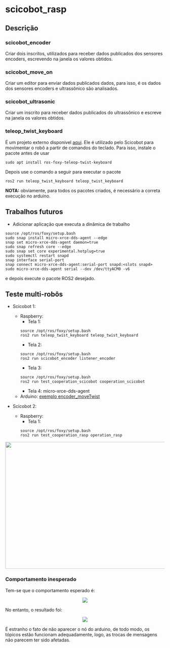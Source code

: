 # scicobot_rasp

## Descrição

### scicobot_encoder

Criar dois inscritos, utilizados para receber dados publicados dos sensores encoders, escrevendo na janela os valores obtidos.

### scicobot_move_on

Criar um editor para enviar dados publicados dados, para isso, é os dados dos sensores encoders e ultrassônico são analisados.

### scicobot_ultrasonic

Criar um inscrito para receber dados publicados do ultrassônico e escreve na janela os valores obtidos.

### teleop_twist_keyboard

É um projeto externo disponível [aqui](https://index.ros.org/r/teleop_twist_keyboard/#foxy). Ele é utilizado pelo Scicobot para movimentar o robô a partir de comandos do teclado. Para isso, instale o pacote antes de usar

```
sudo apt install ros-foxy-teleop-twist-keyboard
```
Depois use o comando a seguir para executar o pacote
```
ros2 run teleop_twist_keyboard teleop_twist_keyboard
```
**NOTA:** obviamente, para todos os pacotes criados, é necessário a correta execução no arduino.
## Trabalhos futuros
- Adicionar aplicação que executa a dinâmica de trabalho 
```
source /opt/ros/foxy/setup.bash
sudo snap install micro-xrce-dds-agent --edge
snap set micro-xrce-dds-agent daemon=true
sudo snap refresh core --edge
sudo snap set core experimental.hotplug=true
sudo systemctl restart snapd
snap interface serial-port
snap connect micro-xrce-dds-agent:serial-port snapd:<slots snapd>
sudo micro-xrce-dds-agent serial --dev /dev/ttyACM0 -v6
```
e depois execute o pacote ROS2 desejado.

## Teste multi-robôs

- Scicobot 1:
  - Raspberry:
    - Tela 1:
    ```
    source /opt/ros/foxy/setup.bash
    ros2 run teleop_twist_keyboard teleop_twist_keyboard
    ```
    - Tela 2:
    ```
    source /opt/ros/foxy/setup.bash
    ros2 run scicobot_encoder listener_encoder
    ```
     - Tela 3:
     ```
     source /opt/ros/foxy/setup.bash
     ros2 run test_cooperation_scicobot cooperation_scicobot
     ```
     - Tela 4: micro-xrce-dds-agent
   - Arduino: [exemplo encoder_moveTwist](https://github.com/SciCoBot/scicobot_arduino/blob/main/examples/encoder_moveTwist/encoder_moveTwist.ino)
   
- Scicobot 2:
  - Raspberry:
    - Tela 1:
     ```
     source /opt/ros/foxy/setup.bash
     ros2 run test_cooperation_rasp operation_rasp
     ```
<p align="center">
  <img src="https://github.com/SciCoBot/scicobot_rasp/blob/main/images/telas_rasp.png"/ height="400" width="750">
</p>

### Comportamento inesperado

Tem-se que o comportamento esperado é:
<p align="center">
  <img src="https://github.com/SciCoBot/scicobot_rasp/blob/main/images/comportamento_pc.png"/ >
</p>

No entanto, o resultado foi:
<p align="center">
  <img src="https://github.com/SciCoBot/scicobot_rasp/blob/main/images/comportamento_rasp.png"/ >
</p>
É estranho o fato de não aparecer o nó do arduino, de todo modo, os tópicos estão funcionam adequadamente, logo, as trocas de mensagens não parecem ter sido afetadas.
